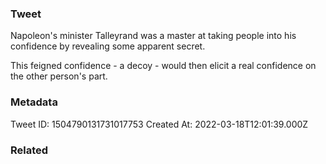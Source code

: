 ### Tweet
Napoleon's minister Talleyrand was a master at taking people into his confidence by revealing some apparent secret.

This feigned confidence - a decoy - would then elicit a real confidence on the other person's part.

### Metadata
Tweet ID: 1504790131731017753
Created At: 2022-03-18T12:01:39.000Z

### Related


